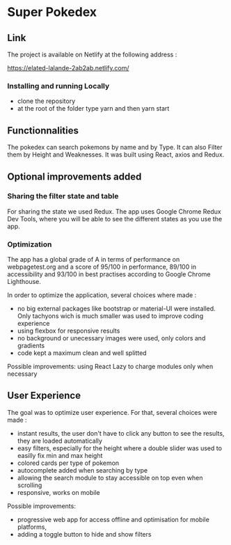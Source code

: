 # Super Pokedex

## Link

The project is available on Netlify at the following address :

https://elated-lalande-2ab2ab.netlify.com/

### Installing and running Locally

- clone the repository
- at the root of the folder type yarn and then yarn start

## Functionnalities

The pokedex can search pokemons by name and by Type. It can also Filter them by Height and Weaknesses. It was built using React, axios and Redux.

## Optional improvements added

### Sharing the filter state and table

For sharing the state we used Redux. The app uses Google Chrome Redux Dev Tools, where you will be able to see the different states as you use the app.

### Optimization

The app has a global grade of A in terms of performance on webpagetest.org and a score of 95/100 in performance, 89/100 in accessibility and 93/100 in best practises according to Google Chrome Lighthouse.

In order to optimize the application, several choices where made :

- no big external packages like bootstrap or material-UI were installed. Only tachyons wich is much smaller was used to improve coding experience
- using flexbox for responsive results
- no background or unecessary images were used, only colors and gradients
- code kept a maximum clean and well splitted

Possible improvements: using React Lazy to charge modules only when necessary

## User Experience

The goal was to optimize user experience. For that, several choices were made :

- instant results, the user don't have to click any button to see the results, they are loaded automatically
- easy filters, especially for the height where a double slider was used to easilly fix min and max height
- colored cards per type of pokemon
- autocomplete added when searching by type
- allowing the search module to stay accessible on top even when scrolling
- responsive, works on mobile

Possible improvements:

- progressive web app for access offline and optimisation for mobile platforms,
- adding a toggle button to hide and show filters
